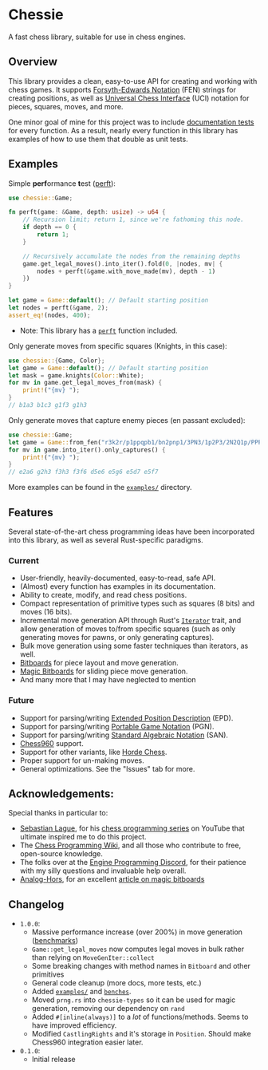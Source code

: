 # Chessie

A fast chess library, suitable for use in chess engines.

## Overview

This library provides a clean, easy-to-use API for creating and working with chess games.
It supports [Forsyth-Edwards Notation](https://en.wikipedia.org/wiki/Forsyth%E2%80%93Edwards_Notation) (FEN) strings for creating positions, as well as [Universal Chess Interface](https://en.wikipedia.org/wiki/Universal_Chess_Interface) (UCI) notation for pieces, squares, moves, and more.

One minor goal of mine for this project was to include [documentation tests](https://doc.rust-lang.org/rust-by-example/testing/doc_testing.html) for every function.
As a result, nearly every function in this library has examples of how to use them that double as unit tests.

## Examples

Simple **perf**ormance **t**est ([perft](https://www.chessprogramming.org/Perft)):

```rust
use chessie::Game;

fn perft(game: &Game, depth: usize) -> u64 {
    // Recursion limit; return 1, since we're fathoming this node.
    if depth == 0 {
        return 1;
    }

    // Recursively accumulate the nodes from the remaining depths
    game.get_legal_moves().into_iter().fold(0, |nodes, mv| {
        nodes + perft(&game.with_move_made(mv), depth - 1)
    })
}

let game = Game::default(); // Default starting position
let nodes = perft(&game, 2);
assert_eq!(nodes, 400);
```

-   Note: This library has a [`perft`](https://docs.rs/chessie/0.1.0/chessie/perft/fn.perft.html) function included.

Only generate moves from specific squares (Knights, in this case):

```rust
use chessie::{Game, Color};
let game = Game::default(); // Default starting position
let mask = game.knights(Color::White);
for mv in game.get_legal_moves_from(mask) {
    print!("{mv} ");
}
// b1a3 b1c3 g1f3 g1h3
```

Only generate moves that capture enemy pieces (en passant excluded):

```rust
use chessie::Game;
let game = Game::from_fen("r3k2r/p1ppqpb1/bn2pnp1/3PN3/1p2P3/2N2Q1p/PPPBBPPP/R3K2R w KQkq - 0 1").unwrap();
for mv in game.into_iter().only_captures() {
    print!("{mv} ");
}
// e2a6 g2h3 f3h3 f3f6 d5e6 e5g6 e5d7 e5f7
```

More examples can be found in the [`examples/`](./chessie/examples) directory.

## Features

Several state-of-the-art chess programming ideas have been incorporated into this library, as well as several Rust-specific paradigms.

### Current

-   User-friendly, heavily-documented, easy-to-read, safe API.
-   (Almost) every function has examples in its documentation.
-   Ability to create, modify, and read chess positions.
-   Compact representation of primitive types such as squares (8 bits) and moves (16 bits).
-   Incremental move generation API through Rust's [`Iterator`](https://doc.rust-lang.org/std/iter/trait.Iterator.html) trait, and allow generation of moves to/from specific squares (such as only generating moves for pawns, or only generating captures).
-   Bulk move generation using some faster techniques than iterators, as well.
-   [Bitboards](https://www.chessprogramming.org/Bitboards) for piece layout and move generation.
-   [Magic Bitboards](https://www.chessprogramming.org/Magic_Bitboards) for sliding piece move generation.
-   And many more that I may have neglected to mention

### Future

-   Support for parsing/writing [Extended Position Description](https://www.chessprogramming.org/Extended_Position_Description) (EPD).
-   Support for parsing/writing [Portable Game Notation](https://en.wikipedia.org/wiki/Portable_Game_Notation) (PGN).
-   Support for parsing/writing [Standard Algebraic Notation](<https://en.wikipedia.org/wiki/Algebraic_notation_(chess)>) (SAN).
-   [Chess960](https://www.chessprogramming.org/Chess960) support.
-   Support for other variants, like [Horde Chess](https://www.chess.com/terms/horde-chess).
-   Proper support for un-making moves.
-   General optimizations. See the "Issues" tab for more.

## Acknowledgements:

Special thanks in particular to:

-   [Sebastian Lague](https://www.youtube.com/@SebastianLague), for his [chess programming series](https://www.youtube.com/watch?v=_vqlIPDR2TU&list=PLFt_AvWsXl0cvHyu32ajwh2qU1i6hl77c) on YouTube that ultimate inspired me to do this project.
-   The [Chess Programming Wiki](https://www.chessprogramming.org/), and all those who contribute to free, open-source knowledge.
-   The folks over at the [Engine Programming Discord](https://discord.com/invite/F6W6mMsTGN), for their patience with my silly questions and invaluable help overall.
-   [Analog-Hors](https://github.com/analog-hors), for an excellent [article on magic bitboards](https://analog-hors.github.io/site/magic-bitboards/)

## Changelog

-   `1.0.0`:
    -   Massive performance increase (over 200%) in move generation ([benchmarks](https://github.com/dannyhammer/chessie-benchmarks))
    -   `Game::get_legal_moves` now computes legal moves in bulk rather than relying on `MoveGenIter::collect`
    -   Some breaking changes with method names in `Bitboard` and other primitives
    -   General code cleanup (more docs, more tests, etc.)
    -   Added [`examples/`](./chessie/examples/) and [`benches`](./chessie/benches/).
    -   Moved `prng.rs` into `chessie-types` so it can be used for magic generation, removing our dependency on `rand`
    -   Added `#[inline(always)]` to a _lot_ of functions/methods. Seems to have improved efficiency.
    -   Modified `CastlingRights` and it's storage in `Position`. Should make Chess960 integration easier later.
-   `0.1.0`:
    -   Initial release

